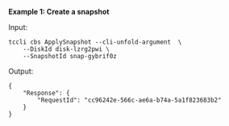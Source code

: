 **Example 1: Create a snapshot**



Input: 

```
tccli cbs ApplySnapshot --cli-unfold-argument  \
    --DiskId disk-lzrg2pwi \
    --SnapshotId snap-gybrif0z
```

Output: 
```
{
    "Response": {
        "RequestId": "cc96242e-566c-ae6a-b74a-5a1f823683b2"
    }
}
```

